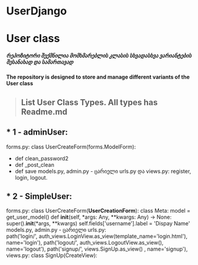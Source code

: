 # UserDjango

# User class

##### რეპოზიტორი შექმნილია მომხმარებლის კლასის სხვადასხვა ვარიანტების შესანახად და სამართავად
#### The repository is designed to store and manage different variants of the User class

> ## List User Class Types. All types has Readme.md
## * 1 - adminUser: 
forms.py: class UserCreateForm(forms.ModelForm): 
* def clean_password2
* def _post_clean
* def save
models.py, admin.py - ცარიელი
urls.py და  views.py: register, login, logout.

## * 2 - SimpleUser: 
forms.py: 
class UserCreateForm(**UserCreationForm**):
    class Meta:
        model = get_user_model()
    def __init__(self, *args: Any, **kwargs: Any) -> None:
        super().__init__(*args, **kwargs)
        self.fields['username'].label = 'Dispay Name'
models.py, admin.py - ცარიელი
urls.py:     
  path('login/', auth_views.LoginView.as_view(template_name='login.html'), name='login'),
  path('logout/', auth_views.LogoutView.as_view(), name='logout'),
  path('signup/', views.SignUp.as_view() , name='signup'),
views.py:
  class SignUp(CreateView):

